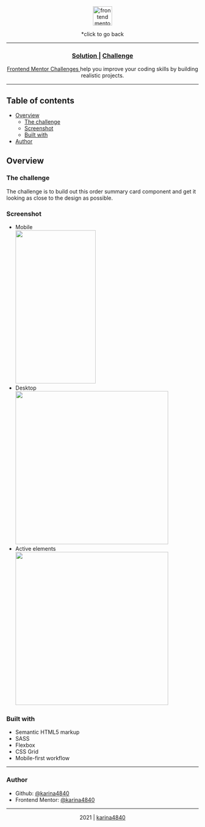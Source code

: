 <div align="center" background-color: "white"> 
    <a href="https://github.com/karina4840/frontend-solutions"> <img align="center" height="50px" src="https://www.frontendmentor.io/static/images/logo-desktop.svg" alt="frontend mentor logo"> </a>
    <p>*click to go back</p>
</div>
    
***   

<div align="center">
  <h3>
    <a href="https://karina4840.github.io/stats-preview-card-component/> Live site </a>
    <span> | </span>
    <a href="https://www.frontendmentor.io/solutions/single-price-grid-component-html-sass-grid--jTZ-Rfej"> Solution </a>
    <span> | </span>
    <a href="https://www.frontendmentor.io/challenges/single-price-grid-component-5ce41129d0ff452fec5abbbc"> Challenge </a>
    <br>
  </h3>                                                             
</div>
<div>
    <div align="center">
        <p>    
        <a href="https://www.frontendmentor.io/challenges">
          Frontend Mentor Challenges
        </a>
         help you improve your coding skills by building realistic projects.
        </p>                                                    
    </div>
</div>

***

## Table of contents

- [Overview](#overview)
  - [The challenge](#the-challenge)
  - [Screenshot](#screenshot)
  - [Built with](#built-with)
- [Author](#author)

## Overview
### The challenge
The challenge is to build out this order summary card component and get it looking as close to the design as possible.

### Screenshot
- Mobile <br>
  <img src="#" width=210 height=400> 
- Desktop <br>
   <img src="#" width=400>  
- Active elements <br>
   <img src="#" width=400>

### Built with
- Semantic HTML5 markup
- SASS
- Flexbox
- CSS Grid
- Mobile-first workflow

***

###  Author
- Github: [@karina4840](https://github.com/karina4840)
- Frontend Mentor: [@karina4840](https://www.frontendmentor.io/profile/karina4840)

---

<div align="center">
    2021 | <a href="https://github.com/karina4840"> karina4840 </a>
</div>
